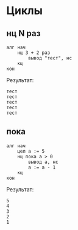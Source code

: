 # Циклы

## нц N раз

```1c
алг нач
    нц 3 + 2 раз
        вывод "тест", нс
    кц
кон
```

Результат:

```
тест
тест
тест
тест
тест
```

## пока

```1c
алг нач
    цел а := 5
    нц пока а > 0
        вывод а, нс
        а := а - 1
    кц
кон
```

Результат:

```
5
4
3
2
1
```
